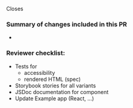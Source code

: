 <!-- List all User Stories / Bug / Task addressed in this PR. Add one line per Asana link. -->

Closes

### Summary of changes included in this PR

-

### Reviewer checklist:

- Tests for
  - accessibility
  - rendered HTML (spec)
- Storybook stories for all variants
- JSDoc documentation for component
- Update Example app (React, ...)

